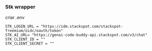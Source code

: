 ### Stk wrapper

criar .env

```properties
STK_LOGIN_URL = "https://idm.stackspot.com/stackspot-freemium/oidc/oauth/token"
STK_AI_URL= "https://genai-code-buddy-api.stackspot.com/v3/chat"
STK_CLIENT_ID = ""
STK_CLIENT_SECRET = ""
```